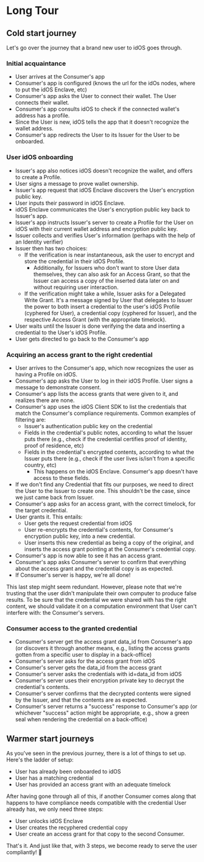 # Long Tour

## Cold start journey

Let's go over the journey that a brand new user to idOS goes through.

### Initial acquaintance
- User arrives at the Consumer's app
- Consumer's app is configured (knows the url for the idOs nodes, where to put the idOS Enclave, etc)
- Consumer's app asks the User to connect their wallet. The User connects their wallet.
- Consumer's app consults idOS to check if the connected wallet's address has a profile.
- Since the User is new, idOS tells the app that it doesn't recognize the wallet address.
- Consumer's app redirects the User to its Issuer for the User to be onboarded.

### User idOS onboarding
- Issuer's app also notices idOS doesn't recognize the wallet, and offers to create a Profile.
- User signs a message to prove wallet ownership.
- Issuer's app request that idOS Enclave discovers the User's encryption public key.
- User inputs their password in idOS Enclave.
- idOS Enclave communicates the User's encryption public key back to Issuer's app.
- Issuer's app instructs Issuer's server to create a Profile for the User on idOS with their current wallet address and encryption public key.
- Issuer collects and verifies User's information (perhaps with the help of an Identity verifier)
- Issuer then has two choices:
    - If the verification is near instantaneous, ask the user to encrypt and store the credential in their idOS Profile.
        - Additionally, for Issuers who don't want to store User data themselves, they can also ask for an Access Grant, so that the Issuer can access a copy of the inserted data later on and without requiring user interaction.
    - If the verification might take a while, Issuer asks for a Delegated Write Grant. It's a message signed by User that delegates to Issuer the power to both insert a credential to the user's idOS Profile (cyphered for User), a credential copy (cyphered for Issuer), and the respective Access Grant (with the appropriate timelock).
- User waits until the Issuer is done verifying the data and inserting a credential to the User's idOS Profile.
- User gets directed to go back to the Consumer's app

### Acquiring an access grant to the right credential
- User arrives to the Consumer's app, which now recognizes the user as having a Profile on idOS.
- Consumer's app asks the User to log in their idOS Profile. User signs a message to demonstrate consent.
- Consumer's app lists the access grants that were given to it, and realizes there are none.
- Consumer's app uses the idOS Client SDK to list the credentials that match the Consumer's compliance requirements. Common examples of filtering are:
  - Issuer's authentication public key on the credential
  - Fields in the credential's public notes, according to what the Issuer puts there (e.g., check if the credential certifies proof of identity, proof of residence, etc)
  - Fields in the credential's encrypted contents, according to what the Issuer puts there (e.g., check if the user lives is/isn't from a specific country, etc)
    - This happens on the idOS Enclave. Consumer's app doesn't have access to these fields.
- If we don't find any Credential that fits our purposes, we need to direct the User to the Issuer to create one. This shouldn't be the case, since we just came back from Issuer.
- Consumer's app asks for an access grant, with the correct timelock, for the target credential.
- User grants it. This entails:
  - User gets the request credential from idOS
  - User re-encrypts the credential's contents, for Consumer's encryption public key, into a new credential.
  - User inserts this new credential as being a copy of the original, and inserts the access grant pointing at the Consumer's credential copy.
- Consumer's app is now able to see it has an access grant.
- Consumer's app asks Consumer's server to confirm that everything about the access grant and the credential copy is as expected.
- If Consumer's server is happy, we're all done!

This last step might seem redundant. However, please note that we're trusting that the user didn't manipulate their own computer to produce false results. To be sure that the credential we were shared with has the right content, we should validate it on a computation environment that User can't interfere with: the Consumer's servers.

### Consumer access to the granted credential
- Consumer's server get the access grant data_id from Consumer's app (or discovers it through another means, e.g., listing the access grants gotten from a specific user to display in a back-office)
- Consumer's server asks for the access grant from idOS
- Consumer's server gets the data_id from the access grant
- Consumer's server asks the credentials with id=data_id from idOS
- Consumer's server uses their encryption private key to decrypt the credential's contents.
- Consumer's server confirms that the decrypted contents were signed by the Issuer, and that the contents are as expected.
- Consumer's server returns a "success" response to Consumer's app (or whichever "success" action might be appropriate, e.g., show a green seal when rendering the credential on a back-office)

## Warmer start journeys

As you've seen in the previous journey, there is a lot of things to set up. Here's the ladder of setup:
- User has already been onboarded to idOS
- User has a matching credential
- User has provided an access grant with an adequate timelock

After having gone through all of this, if another Consumer comes along that happens to have compliance needs compatible with the credential User already has, we only need three steps:
- User unlocks idOS Enclave
- User creates the recyphered credential copy
- User create an access grant for that copy to the second Consumer.

That's it. And just like that, with 3 steps, we become ready to serve the user compliantly! 🥳
